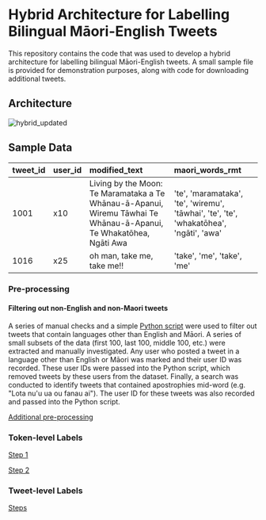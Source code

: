 # Hybrid Architecture for Labelling Bilingual Māori-English Tweets

This repository contains the code that was used to develop a hybrid architecture for labelling bilingual Māori-English tweets. A small sample file is provided for demonstration purposes, along with code for downloading additional tweets.

## Architecture

![hybrid_updated](https://user-images.githubusercontent.com/107286789/173212143-ef287a66-2f30-4b31-9ee7-1fc53409925b.png)

## Sample Data
|tweet_id	|user_id	|modified_text|maori_words_rmt|
| :------ | :-------- | :-------- | :----- |
|1001|	x10|	Living by the Moon: Te Maramataka a Te Whānau-ā-Apanui, Wiremu Tāwhai Te Whānau-ā-Apanui, Te Whakatōhea, Ngāti Awa <link>	| 'te', 'maramataka', 'te', 'wiremu', 'tāwhai', 'te', 'te', 'whakatōhea', 'ngāti', 'awa'|		
|1016|	x25|	<user> oh man, take me, take me!!|	'take', 'me', 'take', 'me'|

### Pre-processing
  
#### Filtering out non-English and non-Maori tweets
  A series of manual checks and a simple [Python script](Filter_nonEnglish_nonMaori_tweets.py) were used to filter out tweets that contain languages other than English and Māori. A series of small subsets of the data (first 100, last 100, middle 100, etc.) were extracted and manually investigated. Any user who posted a tweet in a language other than English or Māori was marked and their user ID was recorded. These user IDs were passed into the Python script, which removed tweets by these users from the dataset. Finally, a search was conducted to identify tweets that contained apostrophies mid-word (e.g. "Lota nu'u ua ou fanau ai"). The user ID for these tweets was also recorded and passed into the Python script. 
  
[Additional pre-processing](Additional-preprocessing.ipynb)
  
### Token-level Labels
[Step 1](Step1-Token-level.ipynb)
  
[Step 2](Step2-Token-level.ipynb)

### Tweet-level Labels
[Steps](Tweet-labels.ipynb)
